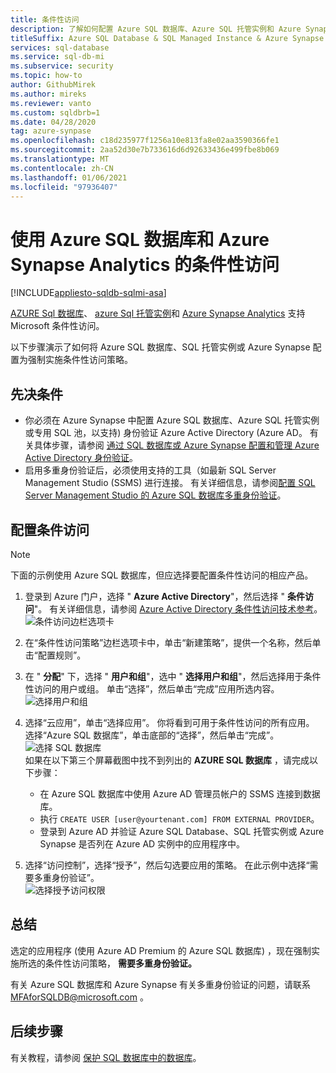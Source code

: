 ```yaml
---
title: 条件性访问
description: 了解如何配置 Azure SQL 数据库、Azure SQL 托管实例和 Azure Synapse Analytics 的条件性访问。
titleSuffix: Azure SQL Database & SQL Managed Instance & Azure Synapse Analytics
services: sql-database
ms.service: sql-db-mi
ms.subservice: security
ms.topic: how-to
author: GithubMirek
ms.author: mireks
ms.reviewer: vanto
ms.custom: sqldbrb=1
ms.date: 04/28/2020
tag: azure-synpase
ms.openlocfilehash: c18d235977f1256a10e813fa8e02aa3590366fe1
ms.sourcegitcommit: 2aa52d30e7b733616d6d92633436e499fbe8b069
ms.translationtype: MT
ms.contentlocale: zh-CN
ms.lasthandoff: 01/06/2021
ms.locfileid: "97936407"
---
```

# <a name="conditional-access-with-azure-sql-database-and-azure-synapse-analytics"></a>使用 Azure SQL 数据库和 Azure Synapse Analytics 的条件性访问

[!INCLUDE[appliesto-sqldb-sqlmi-asa](../includes/appliesto-sqldb-sqlmi-asa.md)]

[AZURE Sql 数据库](sql-database-paas-overview.md)、 [azure Sql 托管实例](../managed-instance/sql-managed-instance-paas-overview.md)和 [Azure Synapse Analytics](../../synapse-analytics/sql-data-warehouse/sql-data-warehouse-overview-what-is.md) 支持 Microsoft 条件性访问。

以下步骤演示了如何将 Azure SQL 数据库、SQL 托管实例或 Azure Synapse 配置为强制实施条件性访问策略。  

## <a name="prerequisites"></a>先决条件

- 你必须在 Azure Synapse 中配置 Azure SQL 数据库、Azure SQL 托管实例或专用 SQL 池，以支持) 身份验证 Azure Active Directory (Azure AD。 有关具体步骤，请参阅 [通过 SQL 数据库或 Azure Synapse 配置和管理 Azure Active Directory 身份验证](authentication-aad-configure.md)。  
- 启用多重身份验证后，必须使用支持的工具（如最新 SQL Server Management Studio (SSMS) 进行连接。 有关详细信息，请参阅[配置 SQL Server Management Studio 的 Azure SQL 数据库多重身份验证](authentication-mfa-ssms-configure.md)。  

## <a name="configure-conditional-access"></a>配置条件访问

> [!NOTE]
> 下面的示例使用 Azure SQL 数据库，但应选择要配置条件性访问的相应产品。

1. 登录到 Azure 门户，选择 " **Azure Active Directory**"，然后选择 " **条件访问**"。 有关详细信息，请参阅 [Azure Active Directory 条件性访问技术参考](../../active-directory/conditional-access/concept-conditional-access-conditions.md)。  
   ![条件访问边栏选项卡](./media/conditional-access-configure/conditional-access-blade.png)

2. 在“条件性访问策略”边栏选项卡中，单击“新建策略”，提供一个名称，然后单击“配置规则”。  
3. 在 " **分配**" 下，选择 " **用户和组**"，选中 " **选择用户和组**"，然后选择用于条件性访问的用户或组。 单击“选择”，然后单击“完成”应用所选内容。  
   ![选择用户和组](./media/conditional-access-configure/select-users-and-groups.png)  

4. 选择“云应用”，单击“选择应用”。 你将看到可用于条件性访问的所有应用。 选择“Azure SQL 数据库”，单击底部的“选择”，然后单击“完成”。  
   ![选择 SQL 数据库](./media/conditional-access-configure/select-sql-database.png)  
   如果在以下第三个屏幕截图中找不到列出的 **AZURE SQL 数据库** ，请完成以下步骤：
   - 在 Azure SQL 数据库中使用 Azure AD 管理员帐户的 SSMS 连接到数据库。  
   - 执行 `CREATE USER [user@yourtenant.com] FROM EXTERNAL PROVIDER`。  
   - 登录到 Azure AD 并验证 Azure SQL Database、SQL 托管实例或 Azure Synapse 是否列在 Azure AD 实例中的应用程序中。  

5. 选择“访问控制”，选择“授予”，然后勾选要应用的策略。 在此示例中选择“需要多重身份验证”。  
   ![选择授予访问权限](./media/conditional-access-configure/grant-access.png)  

## <a name="summary"></a>总结

选定的应用程序 (使用 Azure AD Premium 的 Azure SQL 数据库) ，现在强制实施所选的条件性访问策略， **需要多重身份验证。**

有关 Azure SQL 数据库和 Azure Synapse 有关多重身份验证的问题，请联系 <MFAforSQLDB@microsoft.com> 。  

## <a name="next-steps"></a>后续步骤  

有关教程，请参阅 [保护 SQL 数据库中的数据库](secure-database-tutorial.md)。